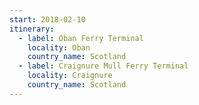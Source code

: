 ```yaml
---
start: 2018-02-10
itinerary:
  - label: Oban Ferry Terminal
    locality: Oban
    country_name: Scotland
  - label: Craignure Mull Ferry Terminal
    locality: Craignure
    country_name: Scotland
---
```

